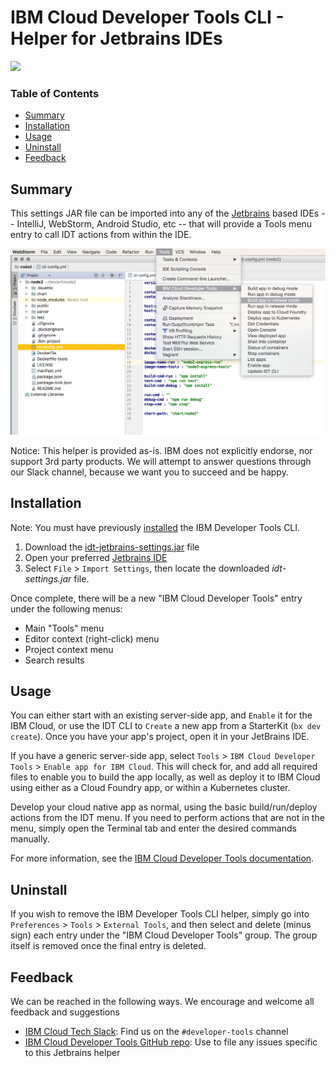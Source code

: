 # IBM Cloud Developer Tools CLI - Helper for Jetbrains IDEs

[![](https://img.shields.io/badge/IBM%20Cloud-powered-blue.svg)](https://bluemix.net)

### Table of Contents
* [Summary](#summary)
* [Installation](#installation)
* [Usage](#usage)
* [Uninstall](#uninstall)
* [Feedback](#feedback)


## Summary

This settings JAR file can be imported into any of the [Jetbrains](https://www.jetbrains.com) based IDEs -- IntelliJ, WebStorm, Android Studio, etc -- that will provide a Tools menu entry to call IDT actions from within the IDE.

![IDT tools within WebStorm](./idt-jetbrains.png)

Notice: This helper is provided as-is. IBM does not explicitly endorse, nor support 3rd party products. We will attempt to answer questions through our Slack channel, because we want you to succeed and be happy.


## Installation

Note: You must have previously [installed](../README.md) the IBM Developer Tools CLI.

1. Download the [idt-jetbrains-settings.jar](idt-jetbrains-settings.jar) file
1. Open your preferred [Jetbrains IDE](https://www.jetbrains.com)
1. Select `File` > `Import Settings`, then locate the downloaded *idt-settings.jar* file.

Once complete, there will be a new "IBM Cloud Developer Tools" entry under the following menus:
- Main "Tools" menu
- Editor context (right-click) menu
- Project context menu
- Search results


## Usage

You can either start with an existing server-side app, and `Enable` it for the IBM Cloud, or use the IDT CLI to `Create` a new app from a StarterKit (`bx dev create`). Once you have your app's project, open it in your JetBrains IDE.

If you have a generic server-side app, select `Tools` > `IBM Cloud Developer Tools` > `Enable app for IBM Cloud`.  This will check for, and add all required files to enable you to build the app locally, as well as deploy it to IBM Cloud using either as a Cloud Foundry app, or within a Kubernetes cluster.

Develop your cloud native app as normal, using the basic build/run/deploy actions from the IDT menu. If you need to perform actions that are not in the menu, simply open the Terminal tab and enter the desired commands manually.

For more information, see the [IBM Cloud Developer Tools documentation](https://console.bluemix.net/docs/cloudnative/dev_cli.html).



## Uninstall

If you wish to remove the IBM Developer Tools CLI helper, simply go into `Preferences` > `Tools` > `External Tools`, and then select and delete (minus sign) each entry under the "IBM Cloud Developer Tools" group.  The group itself is removed once the final entry is deleted.


## Feedback

We can be reached in the following ways. We encourage and welcome all feedback and suggestions
- [IBM Cloud Tech Slack](https://slack-invite-ibm-cloud-tech.mybluemix.net/): Find us on the `#developer-tools` channel
- [IBM Cloud Developer Tools GitHub repo](https://github.com/IBM-Cloud/ibm-cloud-developer-tools): Use to file any issues specific to this Jetbrains helper

